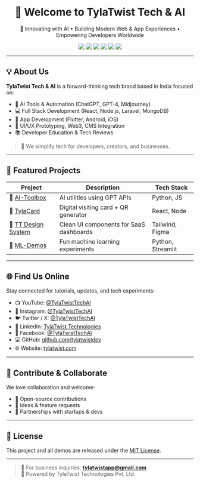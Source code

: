 <h1 align="center">👋 Welcome to TylaTwist Tech & AI</h1>
<p align="center">
🚀 Innovating with AI • Building Modern Web & App Experiences • Empowering Developers Worldwide
</p>

<p align="center">
  <a href="https://tylatwist.com" target="_blank"><img src="https://img.shields.io/badge/Website-TylaTwist.com-blue?style=flat&logo=google-chrome" /></a>
  <a href="mailto:tylatwistapp@gmail.com"><img src="https://img.shields.io/badge/Email-Contact-blue?style=flat&logo=gmail" /></a>
  <a href="https://youtube.com/@TylaTwistTechAI" target="_blank"><img src="https://img.shields.io/badge/YouTube-Channel-red?style=flat&logo=youtube" /></a>
  <a href="https://linkedin.com/company/tylatwist-technologies-pvt-ltd" target="_blank"><img src="https://img.shields.io/badge/LinkedIn-TylaTwist-blue?style=flat&logo=linkedin" /></a>
  <a href="https://instagram.com/TylaTwistTechAI" target="_blank"><img src="https://img.shields.io/badge/Instagram-TylaTwistTechAI-pink?style=flat&logo=instagram" /></a>
  <a href="https://twitter.com/TylaTwistTechAI" target="_blank"><img src="https://img.shields.io/badge/Twitter-@TylaTwistTechAI-blue?style=flat&logo=twitter" /></a>
</p>

---

## 💡 About Us

**TylaTwist Tech & AI** is a forward-thinking tech brand based in India focused on:
- 🤖 AI Tools & Automation (ChatGPT, GPT-4, Midjourney)
- 💻 Full Stack Development (React, Node.js, Laravel, MongoDB)
- 📱 App Development (Flutter, Android, iOS)
- 🎨 UI/UX Prototyping, Web3, CMS Integration
- 📚 Developer Education & Tech Reviews

> 🎯 We simplify tech for developers, creators, and businesses.

---

## 📂 Featured Projects

| Project | Description | Tech Stack |
|--------|-------------|------------|
| 🔗 [AI-Toolbox](https://github.com/your-username/AI-Toolbox) | AI utilities using GPT APIs | Python, JS |
| 🧾 [TylaCard](https://github.com/your-username/TylaCard) | Digital visiting card + QR generator | React, Node |
| 🧱 [TT Design System](https://github.com/your-username/TTDesignSystem) | Clean UI components for SaaS dashboards | Tailwind, Figma |
| 🧠 [ML-Demos](https://github.com/your-username/ML-Demos) | Fun machine learning experiments | Python, Streamlit |

---

## 🌐 Find Us Online

Stay connected for tutorials, updates, and tech experiments:

- 📺 YouTube: [@TylaTwistTechAI](https://youtube.com/@TylaTwistTechAI)
- 🧠 Instagram: [@TylaTwistTechAI](https://instagram.com/TylaTwistTechAI)
- 🐦 Twitter / X: [@TylaTwistTechAI](https://twitter.com/TylaTwistTechAI)
- 👔 LinkedIn: [TylaTwist Technologies](https://linkedin.com/company/tylatwist-technologies-pvt-ltd)
- 📘 Facebook: [@TylaTwistTechAI](https://facebook.com/TylaTwistTechAI)
- 💻 GitHub: [github.com/tylatwistdev](https://github.com/tylatwistdev)
- 🌐 Website: [tylatwist.com](https://tylatwist.com)

---

## 🤝 Contribute & Collaborate

We love collaboration and welcome:
- 🔧 Open-source contributions
- 💬 Ideas & feature requests
- 🤝 Partnerships with startups & devs

---

## 📜 License

This project and all demos are released under the [MIT License](LICENSE).

---

> 💌 For business inquiries: **tylatwistapp@gmail.com**  
> 🔗 Powered by TylaTwist Technologies Pvt. Ltd.

